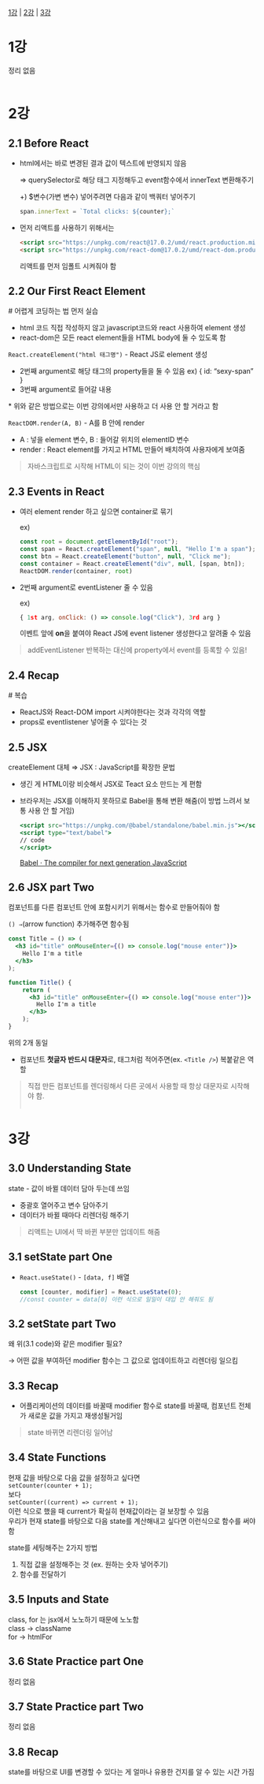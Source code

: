 [1강](#1강) | [2강](#2강) | [3강](#3강)

# 1강
정리 없음
<br/><br/>

# 2강
## 2.1 Before React
- html에서는 바로 변경된 결과 값이 텍스트에 반영되지 않음
    
    ⇒ querySelector로 해당 태그 지정해두고 event함수에서 innerText 변환해주기
    
    +) $변수(가변 변수) 넣어주려면 다음과 같이 백쿼터 넣어주기
    ```javascript 
    span.innerText = `Total clicks: ${counter};`
    ``` 
    
- 먼저 리액트를 사용하기 위해서는
    ```html
    <script src="https://unpkg.com/react@17.0.2/umd/react.production.min.js"></script>
    <script src="https://unpkg.com/react-dom@17.0.2/umd/react-dom.production.min.js"></script>
    ```
    리액트를 먼저 임폴트 시켜줘야 함

## 2.2 Our First React Element
\# 어렵게 코딩하는 법 먼저 실습

- html 코드 직접 작성하지 않고 javascript코드와 react 사용하여 element 생성
- react-dom은 모든 react element들을 HTML body에 둘 수 있도록 함

`React.createElement("html 태그명")` - React JS로 element 생성

- 2번째 argument로 해당 태그의 property들을 둘 수 있음 ex) { id: “sexy-span” }
- 3번째 argument로 들어갈 내용

 \* 위와 같은 방법으로는 이번 강의에서만 사용하고 더 사용 안 할 거라고 함

`ReactDOM.render(A, B)` - A를 B 안에 render

- A : 넣을 element 변수, B : 들어갈 위치의 elementID 변수
- render : React element를 가지고 HTML 만들어 배치하여 사용자에게 보여줌

> 자바스크립트로 시작해 HTML이 되는 것이 이번 강의의 핵심

## 2.3 Events in React
- 여러 element render 하고 싶으면 container로 묶기

    ex)
    ```jsx
    const root = document.getElementById("root");
    const span = React.createElement("span", null, "Hello I'm a span");
    const btn = React.createElement("button", null, "Click me");
    const container = React.createElement("div", null, [span, btn]);
    ReactDOM.render(container, root)
    ```
    
- 2번째 argument로 eventListener 줄 수 있음

    ex)
    ```jsx
    { 1st arg, onClick: () => console.log("Click"), 3rd arg }
    ```
    이벤트 앞에 **on**을 붙여야 React JS에 event listener 생성한다고 알려줄 수 있음

> addEventListener 반복하는 대신에 property에서 event를 등록할 수 있음!

## 2.4 Recap
\# 복습
- ReactJS와 React-DOM import 시켜야한다는 것과 각각의 역할
- props로 eventlistener 넣어줄 수 있다는 것

## 2.5 JSX
createElement 대체 ⇒ JSX : JavaScript를 확장한 문법

- 생긴 게 HTML이랑 비슷해서 JSX로 Teact 요소 만드는 게 편함
- 브라우저는 JSX를 이해하지 못하므로 Babel을 통해 변환 해줌(이 방법 느려서 보통 사용 안 할 거임)

    ```jsx
    <script src="https://unpkg.com/@babel/standalone/babel.min.js"></script>
    <script type="text/babel">
    // code
    </script>
    ```
    [Babel · The compiler for next generation JavaScript](https://babeljs.io/)

## 2.6 JSX part Two
컴포넌트를 다른 컴포넌트 안에 포함시키기 위해서는 함수로 만들어줘야 함

`() ⇒`(arrow function) 추가해주면 함수됨
```jsx
const Title = () => (
  <h3 id="title" onMouseEnter={() => console.log("mouse enter")}>
    Hello I'm a title
  </h3>
);
```
```jsx
function Title() {
	return (
	  <h3 id="title" onMouseEnter={() => console.log("mouse enter")}>
	    Hello I'm a title
	  </h3>
	);
}
```
위의 2개 동일

- 컴포넌트 **첫글자 반드시 대문자**로,  태그처럼 적어주면(ex. `<Title />`) 복붙같은 역할

> 직접 만든 컴포넌트를 렌더링해서 다른 곳에서 사용할 때 항상 대문자로 시작해야 함.
<br/><br/>

# 3강
## 3.0 Understanding State
state - 값이 바뀔 데이터 담아 두는데 쓰임

- 중괄호 열어주고 변수 담아주기
- 데이터가 바뀔 때마다 리렌더링 해주기

> 리액트는 UI에서 딱 바뀐 부분만 업데이트 해줌

## 3.1 setState part One
- `React.useState()` - `[data, f]` 배열    
    ```jsx
    const [counter, modifier] = React.useState(0);
    //const counter = data[0] 이런 식으로 일일이 대입 안 해줘도 됨
    ```

## 3.2 setState part Two
왜 위(3.1 code)와 같은 modifier 필요?

→ 어떤 값을 부여하던 modifier 함수는 그 값으로 업데이트하고 리렌더링 일으킴

## 3.3 Recap
- 어플리케이션의 데이터를 바꿀때 modifier 함수로 state를 바꿀때, 컴포넌트 전체가 새로운 값을 가지고 재생성될거임

> state 바뀌면 리렌더링 일어남

## 3.4 State Functions
현재 값을 바탕으로 다음 값을 설정하고 싶다면<br/>
`setCounter(counter + 1);`<br/>
보다<br/>
`setCounter((current) => current + 1);`<br/>
이런 식으로 했을 때 current가 확실히 현재값이라는 걸 보장할 수 있음  
우리가 현재 state를 바탕으로 다음 state를 계산해내고 싶다면 이런식으로 함수를 써야함

state를 세팅해주는 2가지 방법
1. 직접 값을 설정해주는 것 (ex. 원하는 숫자 넣어주기)
2. 함수를 전달하기

## 3.5 Inputs and State
class, for 는 jsx에서 노노하기 때문에 노노함  
class → className  
for → htmlFor

## 3.6 State Practice part One
정리 없음

## 3.7 State Practice part Two
정리 없음

## 3.8 Recap
state를 바탕으로 UI를 변경할 수 있다는 게 얼마나 유용한 건지를 알 수 있는 시간 가짐

